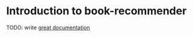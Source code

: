 # Introduction to book-recommender

TODO: write [great documentation](http://jacobian.org/writing/what-to-write/)
